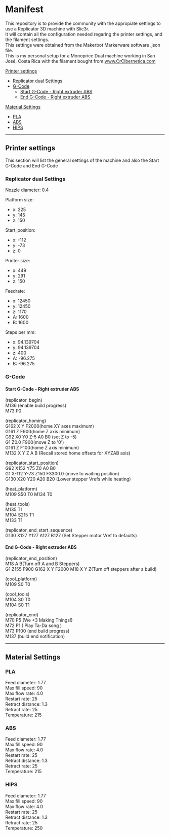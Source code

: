 # Manifest 
This repository is to provide the community with the appropiate settings to use a Replicator 3D machine with Slic3r.  
It will contain all the configuration needed regaring the printer settings, and the filament settings.  
This settings were obtained from the Makerbot Markerware software .json file.  
This is my personal setup for a Monoprice Dual machine working in San José, Costa Rica with the filament bought from www.CrCibernetica.com  

[Printer settings](#printer-settings)
  * [Replicator dual Settings](#replicator-dual-settings)
  * [G-Code](#g-code)
    * [Start G-Code - Right extruder ABS](#start-g-code---right-extruder-abs)
    * [End G-Code - Right extruder ABS](#end-g-code---right-extruder-abs)  

[Material Settings](#material-settings)
  * [PLA](#pla)
  * [ABS](#abs)
  * [HIPS](#hips)


---

## Printer settings  
This section will list the general settings of the machine and also the Start G-Code and End G-Code  
### Replicator dual Settings  
Nozzle diameter: 0.4  

Platform size:
  * x: 225 
  * y: 145 
  * z: 150
  
Start_position:
  * x: -112 
  * y: -73 
  * z: 0
  
Printer size:
  * x: 449 
  * y: 291 
  * z: 150
  
Feedrate:
  * x: 12450 
  * y: 12450 
  * z: 1170 
  * A: 1600 
  * B: 1600
  
Steps per mm:
  * x: 94.139704 
  * y: 94.139704 
  * z: 400 
  * A: -96.275 
  * B: -96.275

### G-Code 
#### Start G-Code - Right extruder ABS 
(replicator_begin)  
M136 (enable build progress)  
M73 P0  

(replicator_homing)  
G162 X Y F2000(home XY axes maximum)   
G161 Z F900(home Z axis minimum)  
G92 X0 Y0 Z-5 A0 B0 (set Z to -5)  
G1 Z0.0 F900(move Z to '0')  
G161 Z F100(home Z axis minimum)  
M132 X Y Z A B (Recall stored home offsets for XYZAB axis)  

(replicator_start_position)  
G92 X152 Y75 Z0 A0 B0  
G1 X-112 Y-73 Z150 F3300.0 (move to waiting position)  
G130 X20 Y20 A20 B20 (Lower stepper Vrefs while heating)  

(heat_platform)  
M109 S50 T0 M134 T0  

(heat_tools)  
M135 T1  
M104 S215 T1  
M133 T1  

(replicator_end_start_sequence)  
G130 X127 Y127 A127 B127 (Set Stepper motor Vref to defaults)  

#### End G-Code - Right extruder ABS 
(replicator_end_position)  
M18 A B(Turn off A and B Steppers)  
G1 Z155 F900 G162 X Y F2000 M18 X Y Z(Turn off steppers after a build)  

(cool_platform)  
M109 S0 T0  

(cool_tools)  
M104 S0 T0  
M104 S0 T1  

(replicator_end)  
M70 P5 (We <3 Making Things!)  
M72 P1 ( Play Ta-Da song )  
M73 P100 (end build progress)  
M137 (build end notification)  

---

## Material Settings
### PLA
Feed diameter: 1.77  
Max fill speed: 90  
Max flow rate: 4.0  
Restart rate: 25  
Retract distance: 1.3  
Retract rate: 25  
Temperature: 215  

### ABS
Feed diameter: 1.77  
Max fill speed: 90  
Max flow rate: 4.0  
Restart rate: 25  
Retract distance: 1.3  
Retract rate: 25  
Temperature: 215  

### HIPS
Feed diameter: 1.77  
Max fill speed: 90  
Max flow rate: 4.0  
Restart rate: 25  
Retract distance: 1.3  
Retract rate: 25  
Temperature: 250  
